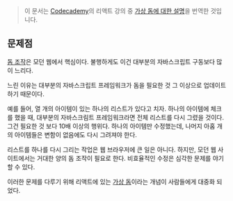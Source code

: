 > 이 문서는 [Codecademy](http://codecademy.com)의 리액트 강의 중 [가상 돔에 대한 설명](https://www.codecademy.com/articles/react-virtual-dom)을 번역한 것입니다.


## 문제점

[돔 조작](https://github.com/FEDevelopers/tech.description/wiki/돔-조작)은 모던 웹에서 핵심이다. 불행하게도 이건 대부분의 자바스크립트 구동보다 많이 느리다.

느린 이유는 대부분의 자바스크립트 프레임워크가 돔을 필요한 것 그 이상으로 업데이트 하기 때문이다.

예를 들어, 열 개의 아이템이 있는 하나의 리스트가 있다고 치자. 하나의 아이템에 체크를 했을 때, 대부분의 자바스크림트 프레임워크라면 전체 리스트를 다시 그렸을 것이다. 그건 필요한 것 보다 10배 이상의 행위다. 하나의 아이템만 수정했는데, 나머지 아홉 개의 아이템들은 변함이 없음에도 다시 그려져야 한다.

리스트를 하나를 다시 그리는 작업은 웹 브라우저에 큰 일은 아니다. 하지만, 모던 웹 사이트에서는 거대한 양의 돔 조작이 필요로 한다. 비효율적인 수정은 심각한 문제를 야기할 수 있다.

이러한 문제를 다루기 위해 리액트에 있는 [가상 돔](https://github.com/FEDevelopers/tech.description/wiki/가상-돔과-돔의-차이점)이라는 개념이 사람들에게 대중화 되었다.